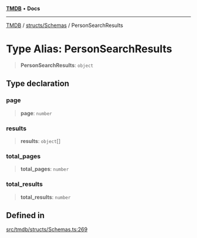 [**TMDB**](../../../README.md) • **Docs**

***

[TMDB](../../../README.md) / [structs/Schemas](../README.md) / PersonSearchResults

# Type Alias: PersonSearchResults

> **PersonSearchResults**: `object`

## Type declaration

### page

> **page**: `number`

### results

> **results**: `object`[]

### total\_pages

> **total\_pages**: `number`

### total\_results

> **total\_results**: `number`

## Defined in

[src/tmdb/structs/Schemas.ts:269](https://github.com/Norviah/media-hub/blob/d809718af017974e095f312fcfa8bfdf58d3e3e5/src/tmdb/structs/Schemas.ts#L269)
